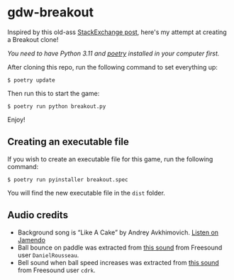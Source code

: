 # gdw-breakout

Inspired by this old-ass [StackExchange post](https://gamedev.stackexchange.com/questions/854/what-are-good-games-to-earn-your-wings-with), here's my attempt at creating a Breakout clone!

_You need to have Python 3.11 and [poetry](https://python-poetry.org) installed in your computer first._

After cloning this repo, run the following command to set everything up:

```shell
$ poetry update
```

Then run this to start the game:

```shell
$ poetry run python breakout.py
```

Enjoy!

## Creating an executable file

If you wish to create an executable file for this game, run the following command:

```shell
$ poetry run pyinstaller breakout.spec
```

You will find the new executable file in the `dist` folder.

## Audio credits

- Background song is &ldquo;Like A Cake&rdquo; by Andrey Avkhimovich. [Listen on Jamendo](https://www.jamendo.com/track/1199570/like-a-cake)
- Ball bounce on paddle was extracted from [this sound](https://freesound.org/people/DanielRousseau/sounds/366780/) from Freesound user `DanielRousseau`.
- Bell sound when ball speed increases was extracted from [this sound](https://freesound.org/people/cdrk/sounds/495484/) from Freesound user `cdrk`.
